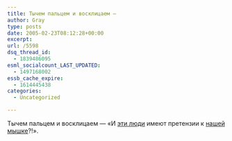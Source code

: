 ```yaml
---
title: Тычем пальцем и восклицаем —
author: Gray
type: posts
date: 2005-02-23T08:12:28+00:00
excerpt:
url: /5598
dsq_thread_id:
  - 1839486095
esml_socialcount_LAST_UPDATED:
  - 1497168002
essb_cache_expire:
  - 1614445438
categories:
  - Uncategorized

---
```








Тычем пальцем и восклицаем &#8212; &#171;И <a href="http://www.livejournal.com/users/motto/578775.html" target="_blank">эти люди</a> имеют претензии к <a href="http://ritlabs.com/ru/products/thebat/" target="_blank">нашей мышке</a>?!&#187;.